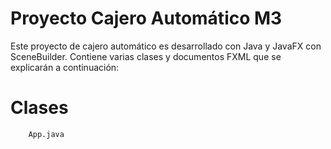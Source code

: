 # Proyecto Cajero Automático M3
Este proyecto de cajero automático es desarrollado con Java y JavaFX con SceneBuilder.
Contiene varias clases y documentos FXML que se explicarán a continuación:
# Clases       

        App.java
